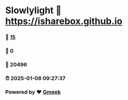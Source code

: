 # Slowlylight :link: https://isharebox.github.io 
### :page_facing_up: [15](https://isharebox.github.io/tag.html) 
### :speech_balloon: 0 
### :hibiscus: 20496 
### :alarm_clock: 2025-01-08 09:27:37 
### Powered by :heart: [Gmeek](https://github.com/Meekdai/Gmeek)
